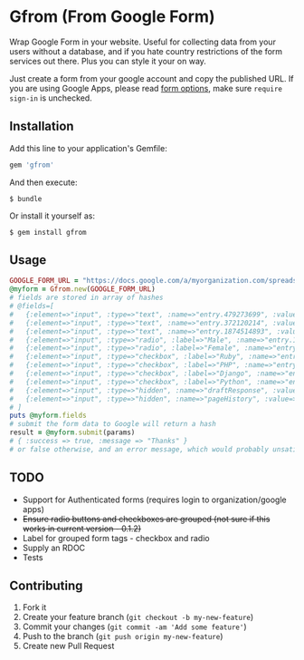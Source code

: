 # Gfrom (From Google Form)

Wrap Google Form in your website. Useful for collecting data from your users without a database, and if you hate country restrictions of the form services out there. Plus you can style it your on way.

Just create a form from your google account and copy the published URL. If you are using Google Apps, please read [form options](http://support.google.com/drive/bin/answer.py?hl=en&answer=160166), make sure `require sign-in` is unchecked.

## Installation

Add this line to your application's Gemfile:

```ruby
gem 'gfrom'
```

And then execute:

    $ bundle

Or install it yourself as:

    $ gem install gfrom

## Usage

```ruby
GOOGLE_FORM_URL = "https://docs.google.com/a/myorganization.com/spreadsheet/embeddedform?formkey=dGlXS0ZNWVVGYWZqMVhXUENvOXQtSnc6MQ&hl=en"
@myform = Gfrom.new(GOOGLE_FORM_URL)
# fields are stored in array of hashes
# @fields=[
#   {:element=>"input", :type=>"text", :name=>"entry.479273699", :value=>"", :class=>"ss-q-short", :id=>"entry_479273699", :label=>"First name\n\n*", :dir=>"auto", :"aria-required"=>"true"},
#   {:element=>"input", :type=>"text", :name=>"entry.372120214", :value=>"", :class=>"ss-q-short", :id=>"entry_372120214", :label=>"Last name\n\n*", :dir=>"auto", :"aria-required"=>"true"},
#   {:element=>"input", :type=>"text", :name=>"entry.1874514893", :value=>"", :class=>"ss-q-short", :id=>"entry_1874514893", :label=>"Middle name", :dir=>"auto"},
#   {:element=>"input", :type=>"radio", :label=>"Male", :name=>"entry.1593861918", :value=>"Male", :id=>"group_1593861918_1", :class=>"ss-q-radio", :"aria-label"=>"Male"},
#   {:element=>"input", :type=>"radio", :label=>"Female", :name=>"entry.1593861918", :value=>"Female", :id=>"group_1593861918_2", :class=>"ss-q-radio", :"aria-label"=>"Female"},
#   {:element=>"input", :type=>"checkbox", :label=>"Ruby", :name=>"entry.299194237[]", :value=>"Ruby", :id=>"group_299194237_1", :class=>"ss-q-checkbox"},
#   {:element=>"input", :type=>"checkbox", :label=>"PHP", :name=>"entry.299194237[]", :value=>"PHP", :id=>"group_299194237_2", :class=>"ss-q-checkbox"},
#   {:element=>"input", :type=>"checkbox", :label=>"Django", :name=>"entry.299194237[]", :value=>"Django", :id=>"group_299194237_3", :class=>"ss-q-checkbox"},
#   {:element=>"input", :type=>"checkbox", :label=>"Python", :name=>"entry.299194237[]", :value=>"Python", :id=>"group_299194237_4", :class=>"ss-q-checkbox"},
#   {:element=>"input", :type=>"hidden", :name=>"draftResponse", :value=>"[] "},
#   {:element=>"input", :type=>"hidden", :name=>"pageHistory", :value=>"0"}
# ]
puts @myform.fields
# submit the form data to Google will return a hash
result = @myform.submit(params)
# { :success => true, :message => "Thanks" }
# or false otherwise, and an error message, which would probably unsatisfied required fields
```

## TODO

* Support for Authenticated forms (requires login to organization/google apps)
* ~~Ensure radio buttons and checkboxes are grouped (not sure if this works in current version - 0.1.2)~~
* Label for grouped form tags - checkbox and radio
* Supply an RDOC
* Tests

## Contributing

1. Fork it
2. Create your feature branch (`git checkout -b my-new-feature`)
3. Commit your changes (`git commit -am 'Add some feature'`)
4. Push to the branch (`git push origin my-new-feature`)
5. Create new Pull Request
